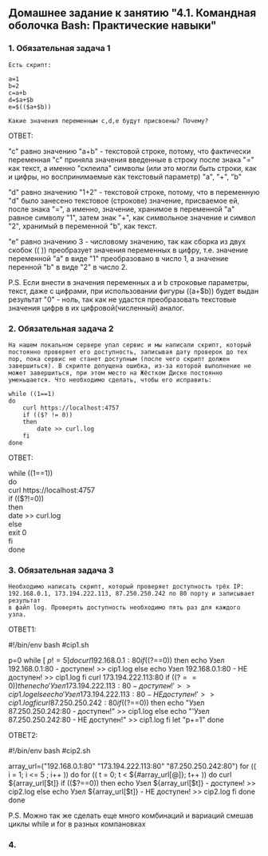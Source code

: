 ## Домашнее задание к занятию "4.1. Командная оболочка Bash: Практические навыки"

### 1. Обязательная задача 1

    Есть скрипт:

    a=1
    b=2
    c=a+b
    d=$a+$b
    e=$(($a+$b))

    Какие значения переменным c,d,e будут присвоены? Почему?

ОТВЕТ:

"c" равно значению "a+b" - текстовой строке, потому, что фактически переменная "с" 
приняла значения введенные в строку после знака "=" как текст, а именно "склеила" 
символы (или это могли быть строки, как и цифры, но воспринимаемые как текстовый параметр) "a", "+", "b"   

"d" равно значению "1+2" - текстовой строке, потому, что в переменную "d" было занесено
текстовое (строкове) значение, присваемое ей, после знака "=", а именно, значение, хранимое в
переменной "а" равное символу "1", затем знак "+", как символьное значение и символ "2",
хранимый в переменной "b", как текст.

"e" равно значению 3 - числовому значению, так как сборка из двух скобок (( )) преобразует
значения переменных в цифру, т.е. значение переменной "a" в виде "1" преобразовано в число 1,
а значение перенной "b" в виде "2" в число 2.

P.S. Если внести в значения переменных a и b строковые параметры, текст, даже с цифрами, при использовании фигуры
$(($a+$b)) будет выдан результат "0" - ноль, так как не удастся преобразовать текстовые значения цифрв в их цифровой(численный) аналог.

### 2. Обязательная задача 2

    На нашем локальном сервере упал сервис и мы написали скрипт, который постоянно проверяет его доступность, записывая дату проверок до тех пор, пока сервис не станет доступным (после чего скрипт должен завершиться). В скрипте допущена ошибка, из-за которой выполнение не может завершиться, при этом место на Жёстком Диске постоянно уменьшается. Что необходимо сделать, чтобы его исправить:

    while ((1==1)
    do
	    curl https://localhost:4757
	    if (($? != 0))
	    then
		    date >> curl.log
	    fi
    done

ОТВЕТ:   

while ((1==1))   
    do  
            curl https://localhost:4757  
            if (($?!=0))  
            then  
                 date >> curl.log  
            else  
                 exit 0  
            fi  
    done  

### 3. Обязательная задача 3

    Необходимо написать скрипт, который проверяет доступность трёх IP: 
    192.168.0.1, 173.194.222.113, 87.250.250.242 по 80 порту и записывает результат 
    в файл log. Проверять доступность необходимо пять раз для каждого узла.

ОТВЕТ1:

#!/bin/env bash
#cip1.sh

p=0
while [ $p != 5 ]
    do
            curl 192.168.0.1:80
            if (($?==0))
                then echo Узел 192.168.0.1:80 - доступен! >> cip1.log
                    else echo Узел 192.168.0.1:80 - НЕ доступен! >> cip1.log
            fi
            curl 173.194.222.113:80
            if (($?==0))
                then echo 'Узел 173.194.222.113:80 - доступен!' >> cip1.log
                    else echo 'Узел 173.194.222.113:80 - НЕ доступен!' >> cip1.log
            fi
            curl 87.250.250.242:80
            if (($?==0))
                then echo "Узел  87.250.250.242:80 - доступен!" >> cip1.log
                    else echo "'Узел 87.250.250.242:80 - НЕ доступен!" >> cip1.log
            fi
            let "p+=1"
    done

ОТВЕТ2:

#!/bin/env bash
#cip2.sh

array_url=("192.168.0.1:80" "173.194.222.113:80" "87.250.250.242:80")
for  (( i = 1; i <= 5 ; i++ ))
do
 for (( t = 0; t < ${#array_url[@]}; t++ ))
 do
  curl ${array_url[$t]}
  if (($?==0))
   then echo Узел ${array_url[$t]} - доступен! >> cip2.log
   else echo Узел ${array_url[$t]} - НЕ доступен! >> cip2.log
  fi
 done
done

P.S. Можно так же сделать еще много комбинаций и вариаций смешав циклы while и for в разных компановках

### 4.  
